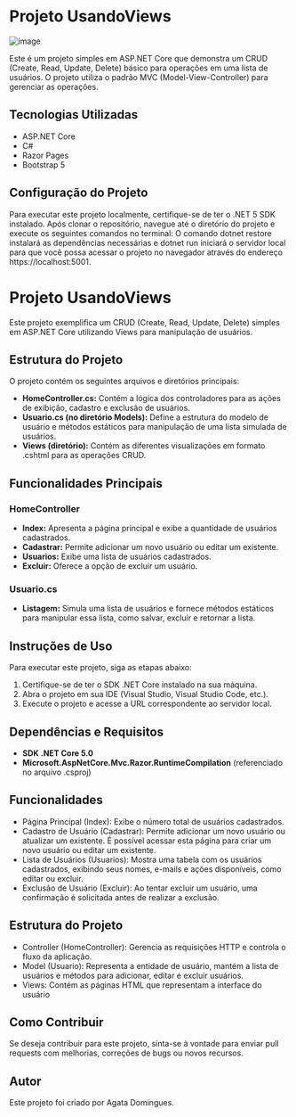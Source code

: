 # Projeto UsandoViews
![image](https://github.com/htadmg/UsandoViews/assets/124289385/95e79452-77be-4d98-8da1-c0eb42f4272f)

Este é um projeto simples em ASP.NET Core que demonstra um CRUD (Create, Read, Update, Delete) básico para operações em uma lista de usuários. O projeto utiliza o padrão MVC (Model-View-Controller) para gerenciar as operações.
## Tecnologias Utilizadas
- ASP.NET Core
- C#
- Razor Pages
- Bootstrap 5

## Configuração do Projeto

Para executar este projeto localmente, certifique-se de ter o .NET 5 SDK instalado. Após clonar o repositório, navegue até o diretório do projeto e execute os seguintes comandos no terminal:
O comando dotnet restore instalará as dependências necessárias e dotnet run iniciará o servidor local para que você possa acessar o projeto no navegador através do endereço https://localhost:5001.
# Projeto UsandoViews

Este projeto exemplifica um CRUD (Create, Read, Update, Delete) simples em ASP.NET Core utilizando Views para manipulação de usuários.

## Estrutura do Projeto

O projeto contém os seguintes arquivos e diretórios principais:

- **HomeController.cs:** Contém a lógica dos controladores para as ações de exibição, cadastro e exclusão de usuários.
- **Usuario.cs (no diretório Models):** Define a estrutura do modelo de usuário e métodos estáticos para manipulação de uma lista simulada de usuários.
- **Views (diretório):** Contém as diferentes visualizações em formato .cshtml para as operações CRUD.

## Funcionalidades Principais

### HomeController

- **Index:** Apresenta a página principal e exibe a quantidade de usuários cadastrados.
- **Cadastrar:** Permite adicionar um novo usuário ou editar um existente.
- **Usuarios:** Exibe uma lista de usuários cadastrados.
- **Excluir:** Oferece a opção de excluir um usuário.

### Usuario.cs

- **Listagem:** Simula uma lista de usuários e fornece métodos estáticos para manipular essa lista, como salvar, excluir e retornar a lista.

## Instruções de Uso

Para executar este projeto, siga as etapas abaixo:

1. Certifique-se de ter o SDK .NET Core instalado na sua máquina.
2. Abra o projeto em sua IDE (Visual Studio, Visual Studio Code, etc.).
3. Execute o projeto e acesse a URL correspondente ao servidor local.

## Dependências e Requisitos

- **SDK .NET Core 5.0**
- **Microsoft.AspNetCore.Mvc.Razor.RuntimeCompilation** (referenciado no arquivo .csproj)
## Funcionalidades
- Página Principal (Index): Exibe o número total de usuários cadastrados.
- Cadastro de Usuário (Cadastrar): Permite adicionar um novo usuário ou atualizar um existente. É possível acessar esta página para criar um novo usuário ou editar um existente.
- Lista de Usuários (Usuarios): Mostra uma tabela com os usuários cadastrados, exibindo seus nomes, e-mails e ações disponíveis, como editar ou excluir.
- Exclusão de Usuário (Excluir): Ao tentar excluir um usuário, uma confirmação é solicitada antes de realizar a exclusão.
## Estrutura do Projeto
- Controller (HomeController): Gerencia as requisições HTTP e controla o fluxo da aplicação.
- Model (Usuario): Representa a entidade de usuário, mantém a lista de usuários e métodos para adicionar, editar e excluir usuários.
- Views: Contém as páginas HTML que representam a interface do usuário
## Como Contribuir

Se deseja contribuir para este projeto, sinta-se à vontade para enviar pull requests com melhorias, correções de bugs ou novos recursos.

## Autor

Este projeto foi criado por Agata Domingues.
